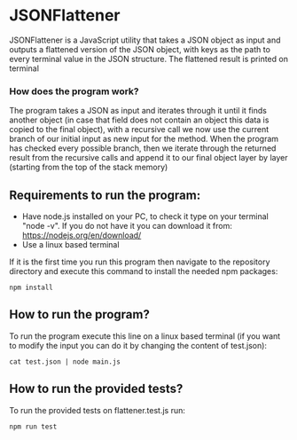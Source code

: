 # JSONFlattener

JSONFlattener is a JavaScript utility that takes a JSON object as input and outputs a flattened version of the JSON object, with keys as the path to every terminal value in the JSON structure. The flattened result is printed on terminal

### How does the program work?
The program takes a JSON as input and iterates through it until it finds another object (in case that field does not contain an object this data is copied to the final object), with a recursive call we now use the current branch of our initial input as new input for the method. When the program has checked every possible branch, then we iterate through the returned result from the recursive calls and append it to our final object layer by layer (starting from the top of the stack memory)

## Requirements to run the program:
- Have node.js installed on your PC, to check it type on your terminal  "node -v". If you do not have it you can download it from: https://nodejs.org/en/download/
- Use a linux based terminal

If it is the first time you run this program then navigate to the repository directory and execute this command to install the needed npm packages:
```console
npm install
```

## How to run the program?
To run the program execute this line on a linux based terminal (if you want to modify the input you can do it by changing the content of test.json):
```console
cat test.json | node main.js
```

## How to run the provided tests?
To run the provided tests on flattener.test.js run:
```console
npm run test
```
